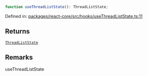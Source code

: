 ```ts
function useThreadListState(): ThreadListState;
```

Defined in: [packages/react-core/src/hooks/useThreadListState.ts:11](https://github.com/thesysdev/crayon/blob/98ce97833eb11214d1a262c86636536d46fccc04/js/packages/react-core/src/hooks/useThreadListState.ts#L11)

## Returns

[`ThreadListState`](../type-aliases/ThreadListState.md)

## Remarks

useThreadListState
